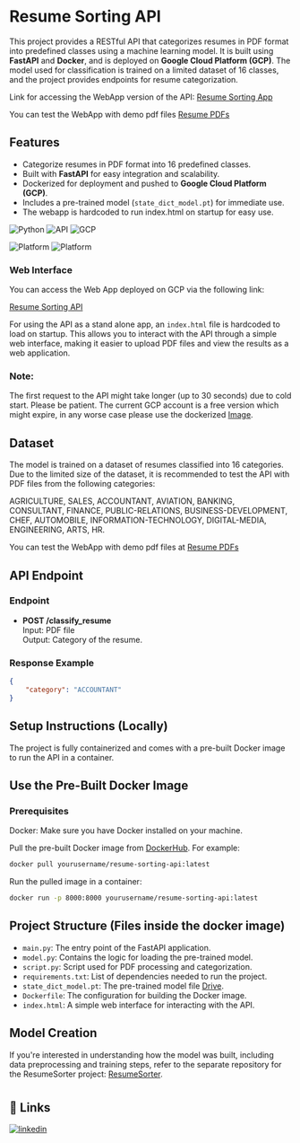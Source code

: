 # Resume Sorting API

This project provides a RESTful API that categorizes resumes in PDF format into predefined classes using a machine learning model. It is built using **FastAPI** and **Docker**, and is deployed on **Google Cloud Platform (GCP)**. The model used for classification is trained on a limited dataset of 16 classes, and the project provides endpoints for resume categorization.

Link for accessing the WebApp version of the API: [Resume Sorting App](https://resumenlp-api-1-0-0-496910431430.us-central1.run.app/)

You can test the WebApp with demo pdf files [Resume PDFs]([link](https://github.com/hrafid/ResumeSorterApi/tree/main/Resume%20pdf))

## Features

- Categorize resumes in PDF format into 16 predefined classes.
- Built with **FastAPI** for easy integration and scalability.
- Dockerized for deployment and pushed to **Google Cloud Platform (GCP)**.
- Includes a pre-trained model (`state_dict_model.pt`) for immediate use.
- The webapp is hardcoded to run index.html on startup for easy use.


![Python](https://img.shields.io/badge/python-v3.9.0-green) ![API](https://img.shields.io/badge/API-Fast%20Api-teal) ![GCP](https://img.shields.io/badge/Cloud-Google%20Cloud%20Platform-orange) 

![Platform](https://img.shields.io/badge/Repository-Docker%20Hub-blue) ![Platform](https://img.shields.io/badge/Platform-Windows10%20Pro%20version%20%2022H2-blue)


### Web Interface

You can access the Web App deployed on GCP via the following link:

[Resume Sorting API](https://resumenlp-api-1-0-0-496910431430.us-central1.run.app/)

For using the API as a stand alone app, an `index.html` file is hardcoded to load on startup. This allows you to interact with the API through a simple web interface, making it easier to upload PDF files and view the results as a web application.

### Note:
The first request to the API might take longer (up to 30 seconds) due to cold start. Please be patient.
The current GCP account is a free version which might expire, in any worse case please use the dockerized [Image](link).

## Dataset
The model is trained on a dataset of resumes classified into 16 categories. Due to the limited size of the dataset, it is recommended to test the API with PDF files from the following categories:

AGRICULTURE, SALES, ACCOUNTANT, AVIATION, BANKING, CONSULTANT, FINANCE, PUBLIC-RELATIONS, BUSINESS-DEVELOPMENT, CHEF, AUTOMOBILE, INFORMATION-TECHNOLOGY, DIGITAL-MEDIA, ENGINEERING, ARTS, HR.

You can test the WebApp with demo pdf files at [Resume PDFs](link)


## API Endpoint 
### Endpoint

- **POST /classify_resume**  
  Input: PDF file  
  Output: Category of the resume.

### Response Example

```json
{
    "category": "ACCOUNTANT"
}
```


## Setup Instructions (Locally)
The project is fully containerized and comes with a pre-built Docker image to run the API in a container.

## Use the Pre-Built Docker Image
### Prerequisites
Docker: Make sure you have Docker installed on your machine.

Pull the pre-built Docker image from [DockerHub](linkk). For example:
```bash
docker pull yourusername/resume-sorting-api:latest
```
Run the pulled image in a container:

```bash
docker run -p 8000:8000 yourusername/resume-sorting-api:latest
```

## Project Structure (Files inside the docker image)

- `main.py`: The entry point of the FastAPI application.
- `model.py`: Contains the logic for loading the pre-trained model.
- `script.py`: Script used for PDF processing and categorization.
- `requirements.txt`: List of dependencies needed to run the project.
- `state_dict_model.pt`: The pre-trained model file [Drive](link).
- `Dockerfile`: The configuration for building the Docker image.
- `index.html`: A simple web interface for interacting with the API.

## Model Creation
If you're interested in understanding how the model was built, including data preprocessing and training steps, refer to the separate repository for the ResumeSorter project: [ResumeSorter](https://github.com/hrafid/ResumeSorter).


#
## 🔗 Links

[![linkedin](https://img.shields.io/badge/LinkedIn-0A66C2?style=for-the-badge&logo=linkedin&logoColor=white)](https://www.linkedin.com/in/rakibul-haque/)

